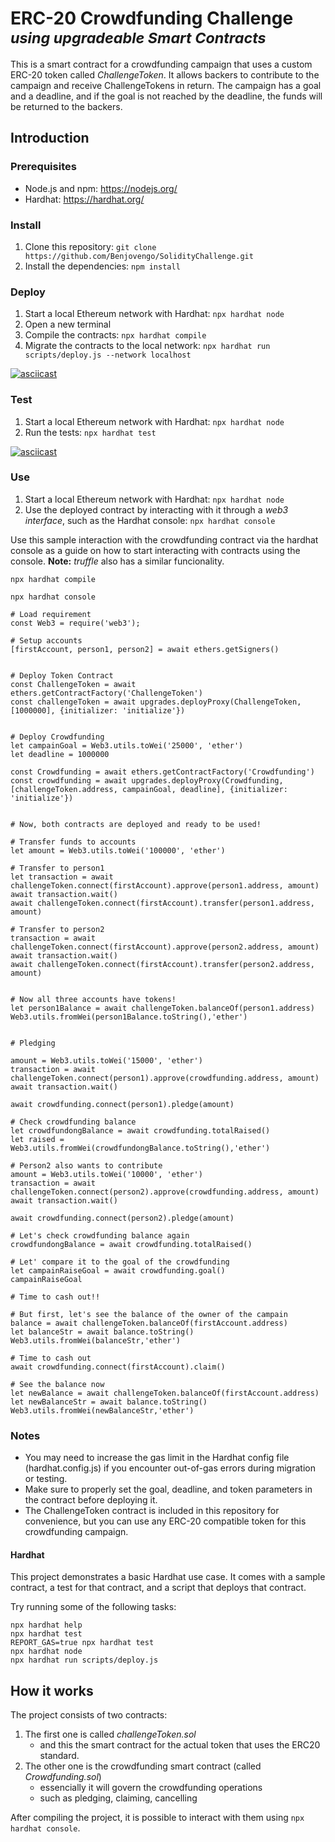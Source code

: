 # ERC-20 Crowdfunding Challenge<br><sup><i>using upgradeable Smart Contracts</i></sup>

This is a smart contract for a crowdfunding campaign that uses a custom ERC-20 token called _ChallengeToken_. It allows backers to contribute to the campaign and receive ChallengeTokens in return. The campaign has a goal and a deadline, and if the goal is not reached by the deadline, the funds will be returned to the backers.

## Introduction

### Prerequisites

- Node.js and npm: https://nodejs.org/
- Hardhat: https://hardhat.org/

### Install

1. Clone this repository: `git clone https://github.com/Benjovengo/SolidityChallenge.git`
2. Install the dependencies: `npm install`

### Deploy

1. Start a local Ethereum network with Hardhat: `npx hardhat node`
2. Open a new terminal
3. Compile the contracts: `npx hardhat compile`
4. Migrate the contracts to the local network: `npx hardhat run scripts/deploy.js --network localhost`

[![asciicast](https://asciinema.org/a/550350.svg)](https://asciinema.org/a/550350)

### Test

1. Start a local Ethereum network with Hardhat: `npx hardhat node`
2. Run the tests: `npx hardhat test`

[![asciicast](https://asciinema.org/a/550347.svg)](https://asciinema.org/a/550347)

### Use

1. Start a local Ethereum network with Hardhat: `npx hardhat node`
2. Use the deployed contract by interacting with it through a _web3 interface_, such as the Hardhat console: `npx hardhat console`

Use this sample interaction with the crowdfunding contract via the hardhat console as a guide on how to start interacting with contracts using the console. **Note:** _truffle_ also has a similar funcionality.

```console
npx hardhat compile

npx hardhat console

# Load requirement
const Web3 = require('web3');

# Setup accounts
[firstAccount, person1, person2] = await ethers.getSigners()


# Deploy Token Contract
const ChallengeToken = await ethers.getContractFactory('ChallengeToken')
const challengeToken = await upgrades.deployProxy(ChallengeToken, [1000000], {initializer: 'initialize'})


# Deploy Crowdfunding
let campainGoal = Web3.utils.toWei('25000', 'ether')
let deadline = 1000000

const Crowdfunding = await ethers.getContractFactory('Crowdfunding')
const crowdfunding = await upgrades.deployProxy(Crowdfunding, [challengeToken.address, campainGoal, deadline], {initializer: 'initialize'})


# Now, both contracts are deployed and ready to be used!

# Transfer funds to accounts
let amount = Web3.utils.toWei('100000', 'ether')

# Transfer to person1
let transaction = await challengeToken.connect(firstAccount).approve(person1.address, amount)
await transaction.wait()
await challengeToken.connect(firstAccount).transfer(person1.address, amount)

# Transfer to person2
transaction = await challengeToken.connect(firstAccount).approve(person2.address, amount)
await transaction.wait()
await challengeToken.connect(firstAccount).transfer(person2.address, amount)


# Now all three accounts have tokens!
let person1Balance = await challengeToken.balanceOf(person1.address)
Web3.utils.fromWei(person1Balance.toString(),'ether')


# Pledging

amount = Web3.utils.toWei('15000', 'ether')
transaction = await challengeToken.connect(person1).approve(crowdfunding.address, amount)
await transaction.wait()

await crowdfunding.connect(person1).pledge(amount)

# Check crowdfunding balance
let crowdfundongBalance = await crowdfunding.totalRaised()
let raised = Web3.utils.fromWei(crowdfundongBalance.toString(),'ether')

# Person2 also wants to contribute
amount = Web3.utils.toWei('10000', 'ether')
transaction = await challengeToken.connect(person2).approve(crowdfunding.address, amount)
await transaction.wait()

await crowdfunding.connect(person2).pledge(amount)

# Let's check crowdfunding balance again
crowdfundongBalance = await crowdfunding.totalRaised()

# Let' compare it to the goal of the crowdfunding
let campainRaiseGoal = await crowdfunding.goal()
campainRaiseGoal

# Time to cash out!!

# But first, let's see the balance of the owner of the campain
balance = await challengeToken.balanceOf(firstAccount.address)
let balanceStr = await balance.toString()
Web3.utils.fromWei(balanceStr,'ether')

# Time to cash out
await crowdfunding.connect(firstAccount).claim()

# See the balance now
let newBalance = await challengeToken.balanceOf(firstAccount.address)
let newBalanceStr = await balance.toString()
Web3.utils.fromWei(newBalanceStr,'ether')
```

### Notes

- You may need to increase the gas limit in the Hardhat config file (hardhat.config.js) if you encounter out-of-gas errors during migration or testing.
- Make sure to properly set the goal, deadline, and token parameters in the contract before deploying it.
- The ChallengeToken contract is included in this repository for convenience, but you can use any ERC-20 compatible token for this crowdfunding campaign.

#### Hardhat

This project demonstrates a basic Hardhat use case. It comes with a sample contract, a test for that contract, and a script that deploys that contract.

Try running some of the following tasks:

```shell
npx hardhat help
npx hardhat test
REPORT_GAS=true npx hardhat test
npx hardhat node
npx hardhat run scripts/deploy.js
```

## How it works

The project consists of two contracts:

1. The first one is called _challengeToken.sol_
   - and this the smart contract for the actual token that uses the ERC20 standard.
2. The other one is the crowdfunding smart contract (called _Crowdfunding.sol_)
   - essencially it will govern the crowdfunding operations
   - such as pledging, claiming, cancelling

After compiling the project, it is possible to interact with them using `npx hardhat console`.
